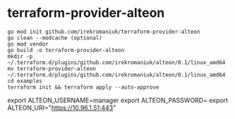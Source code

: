 # terraform-provider-alteon


```
go mod init github.com/irekromaniuk/terraform-provider-alteon
go clean --modcache (optional)
go mod vendor 
go build -o terraform-provider-alteon
mkdir -p ~/.terraform.d/plugins/github.com/irekromaniuk/alteon/0.1/linux_amd64
mv terraform-provider-alteon ~/.terraform.d/plugins/github.com/irekromaniuk/alteon/0.1/linux_amd64
cd examples
terraform init && terraform apply --auto-approve
```


export ALTEON_USERNAME=manager
export ALTEON_PASSWORD=
export ALTEON_URI="https://10.96.1.51:443"